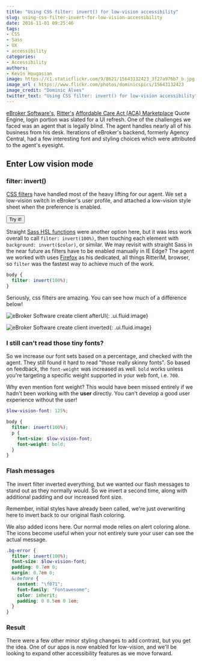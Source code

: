 ```yaml
---
title: "Using CSS filter: invert() for low-vision accessibility"
slug: using-css-filter-invert-for-low-vision-accessibility
date: 2016-11-01 09:25:46
tags:
- CSS
- Sass
- UX
- accessibility
categories:
- Accessibility
authors: 
- Kevin Hougasian
image: https://c1.staticflickr.com/9/8621/15643132423_3f27a976b7_b.jpg
image_url : https://www.flickr.com/photos/dominicspics/15643132423
image_credit: "Dominic Alves"
twitter_text: "Using CSS filter: invert() for low-vision accessibility"
---
```

[eBroker Software's](https://ebrokersoftware.com), [Ritter's](https://ritterim.com) [Affordable Care Act (ACA) Marketplace](https://healthcare.gov) Quote Engine, login portion was slated for a UI refresh. One of the challenges we faced was an agent that is legally blind. The agent handles nearly all of his business from his desk. Iterations of eBroker's backend, formerly Agency Central, had a few interesting font and styling choices which were attributed to the agent's eyesight.

## Enter Low vision mode

### filter: invert()

[CSS filters](https://developer.mozilla.org/en-US/docs/Web/CSS/filter) have handled most of the heavy lifting for our agent. We set a low-vision switch in eBroker's user profile, and attached a low-vision style sheet when the preference is enabled.

<button class="ui teal button filter-invert">Try it!</button>

Straight [Sass HSL functions](http://sass-lang.com/documentation/Sass/Script/Functions.html#hsl_functions) were another option here, but it was less work overall to call `filter: invert(100%)`, then touching each element with `background: invert($color)`, or similar. We may revisit with straight Sass in the near future as filters have to be enabled manually in IE Edge? The agent we worked with uses [Firefox](http://caniuse.com/#search=filter) as his dedicated, all things RitterIM, browser, so `filter` was the fastest way to achieve much of the work.

```scss
body {
  filter: invert(100%);
}
```

Seriously, css filters are amazing. You can see how much of a difference below!

![eBroker Software create client afterUI](/images/filter-inverted/create-client-afterUI.png){: .ui.fluid.image}

![eBroker Software create client inverted](/images/filter-inverted/create-client-inverted.png){: .ui.fluid.image}

### I still can't read those tiny fonts?

So we increase our font sets based on a percentage, and checked with the agent. They still found it hard to read "those really skinny fonts". So based on feedback, the `font-weight` was increased as well. `bold` works unless you're targeting a specific weight supported in your web font, i.e. `700`.

Why even mention font weight? This would have been missed entirely if we hadn't been working with the **user** directly. You can't develop a good user experience without the user!

```scss
$low-vision-font: 125%;

body {
  filter: invert(100%);
  p {
    font-size: $low-vision-font;
    font-weight: bold;
  }
}
```

### Flash messages

The invert filter inverted everything, but we wanted our flash messages to stand out as they normally would. So we invert a second time, along with additional padding and our increased font size.

Remember, initial styles have already been called, we're just overwriting here to invert back to our original flash coloring.

We also added icons here. Our normal mode relies on alert coloring alone. The icons become useful when your not entirely sure your user can see the actual message.

```scss
.bg-error {
  filter: invert(100%);
  font-size: $low-vision-font;
  padding: 0.7em 0;
  margin: 0.7em 0;
  &:before {
    content: "\f071";
    font-family: "Fontawesome";
    color: inherit;
    padding: 0 0.5em 0 1em;
  }
}
```

### Result

There were a few other minor styling changes to add contrast, but you get the idea. One of our apps is now enabled for low-vision, and we'll be looking to expand other accessibility features as we move forward.
